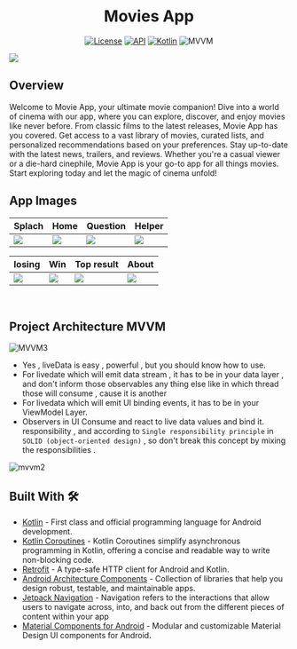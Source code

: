 <h1 align="center">Movies App</h1>

<p align="center">
  <a href="https://opensource.org/licenses/Apache-2.0"><img alt="License" src="https://img.shields.io/badge/License-Apache%202.0-blue.svg"/></a>
  <a href="https://android-arsenal.com/api?level=23"><img alt="API" src="https://img.shields.io/badge/API-21%2B-brightgreen.svg?style=flat"/></a>
  <a href="https://kotlinlang.org"><img alt="Kotlin" src="https://img.shields.io/badge/Kotlin-1.4.xxx-blue"/></a>
  <img alt="MVVM" src="https://img.shields.io/badge/MVVM-Architecture-orange"/>
</p>

![](https://www.microids.com/wp-content/uploads/2020/10/WhoWantsToBeAMillionaire_keyart.jpg)
<br />

## Overview 
Welcome to Movie App, your ultimate movie companion! Dive into a world of cinema with our app, where you can explore, discover, and enjoy movies like never before. From classic films to the latest releases, Movie App has you covered. Get access to a vast library of movies, curated lists, and personalized recommendations based on your preferences. Stay up-to-date with the latest news, trailers, and reviews. Whether you're a casual viewer or a die-hard cinephile, Movie App is your go-to app for all things movies. Start exploring today and let the magic of cinema unfold!
<br />

## App Images 
Splach | Home | Question | Helper
--- | --- | --- | --- |
![](https://i.ibb.co/Rv8TLG4/photo-2022-09-09-14-28-32.jpg) | ![](https://i.ibb.co/kQhHcpQ/photo-2022-09-09-14-28-44.jpg) | ![](https://i.ibb.co/fvcZyLb/photo-2022-09-09-14-28-47.jpg) | ![](https://i.ibb.co/sJnQwCC/photo-2022-09-09-14-29-32.jpg)

| losing | Win | Top result | About
--- | --- | --- | --- |
 ![](https://i.ibb.co/Z65K3vV/photo-2022-09-09-14-30-49.jpg) | ![](https://i.ibb.co/thMfm4B/photo-2022-09-09-14-34-09.jpg) | ![](https://i.ibb.co/ZN91kP7/photo-2022-09-09-14-36-06.jpg) | ![](https://i.ibb.co/k98H6xP/photo-2022-09-09-14-29-40.jpg)
<br />
 
  
## Project Architecture MVVM
![MVVM3](https://user-images.githubusercontent.com/1812129/68319232-446cf900-00be-11ea-92cf-cad817b2af2c.png)
- Yes , liveData is easy , powerful , but you should know how to use.
 - For livedate which will emit data stream , it has to be in your
   data layer , and don't inform those observables any thing else like
   in which thread those will consume , cause it is another
 - For livedata which will emit UI binding events, it has to be in your ViewModel Layer.
 - Observers in UI Consume and react to live data values and bind it.
   responsibility , and according to `Single responsibility principle`
  in `SOLID (object-oriented design)` , so don't break this concept by
   mixing the responsibilities .

  ![mvvm2](https://user-images.githubusercontent.com/1812129/68319008-e9d39d00-00bd-11ea-9245-ebedd2a2c067.png)
<br />
  
  ## Built With 🛠
- [Kotlin](https://kotlinlang.org/) - First class and official programming language for Android development.
- [Kotlin Coroutines](https://kotlinlang.org/docs/coroutines-overview.html) - Kotlin Coroutines simplify asynchronous programming in Kotlin, offering a concise and readable way to write non-blocking code.
- [Retrofit](https://github.com/square/retrofit) - A type-safe HTTP client for Android and Kotlin.
- [Android Architecture Components](https://developer.android.com/topic/libraries/architecture) - Collection of libraries that help you design robust, testable, and maintainable apps.
- [Jetpack Navigation](https://developer.android.com/jetpack/compose/navigation) - Navigation refers to the interactions that allow users to navigate across, into, and back out from the different pieces of content within your app
- [Material Components for Android](https://github.com/material-components/material-components-android) - Modular and customizable Material Design UI components for Android.
<br />
